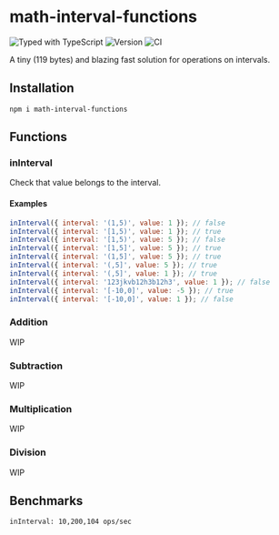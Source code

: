 # math-interval-functions
![Typed with TypeScript](https://flat.badgen.net/badge/icon/Typed?icon=typescript&label&labelColor=blue&color=555555)
![Version](https://badgen.net/npm/v/math-interval-functions)
![CI](https://github.com/binjospookie/math-interval-functions/workflows/Build/badge.svg)

A tiny (119 bytes) and blazing fast solution for operations on intervals.

## Installation
`npm i math-interval-functions`

## Functions
### inInterval
Check that value belongs to the interval.

#### Examples
```javascript
inInterval({ interval: '(1,5)', value: 1 }); // false
inInterval({ interval: '[1,5)', value: 1 }); // true
inInterval({ interval: '[1,5)', value: 5 }); // false
inInterval({ interval: '[1,5]', value: 5 }); // true
inInterval({ interval: '(1,5]', value: 5 }); // true
inInterval({ interval: '(,5]', value: 5 }); // true
inInterval({ interval: '(,5]', value: 1 }); // true
inInterval({ interval: '123jkvb12h3b12h3', value: 1 }); // false
inInterval({ interval: '[-10,0]', value: -5 }); // true
inInterval({ interval: '[-10,0]', value: 1 }); // false
```

### Addition
WIP
### Subtraction
WIP
### Multiplication
WIP
### Division
WIP

## Benchmarks
```
inInterval: 10,200,104 ops/sec
```
